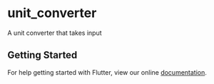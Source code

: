 # unit_converter

A unit converter that takes input

## Getting Started

For help getting started with Flutter, view our online
[documentation](http://flutter.io/).
